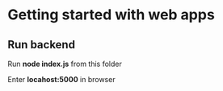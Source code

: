 # Getting started with web apps

## Run backend 
Run **node index.js** from this folder

Enter **locahost:5000** in browser

